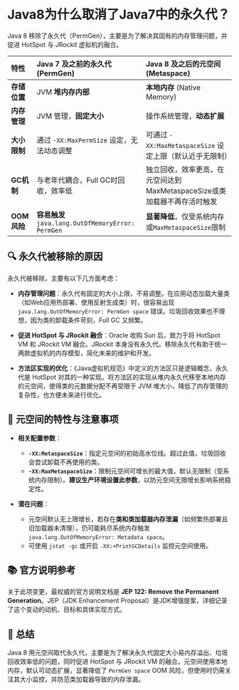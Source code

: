 # Java8为什么取消了Java7中的永久代？

Java 8 移除了永久代（PermGen），主要是为了解决其固有的内存管理问题，并促进 HotSpot 与 JRockit 虚拟机的融合。

| 特性        | Java 7 及之前的永久代 (PermGen)                       | Java 8 及之后的元空间 (Metaspace)                   |
|:----------|:-----------------------------------------------|:---------------------------------------------|
| **存储位置**  | JVM **堆内存内部**                                  | **本地内存** (Native Memory)                     |
| **内存管理**  | JVM 管理，**固定大小**                                | 操作系统管理，**动态扩展**                              |
| **大小限制**  | 通过 `-XX:MaxPermSize` 设定，无法动态调整                 | 可通过 `-XX:MaxMetaspaceSize` 设定上限（默认近乎无限制）     |
| **GC机制**  | 与老年代耦合，Full GC时回收，效率低                          | 独立回收，效率更高，在元空间达到MaxMetaspaceSize或类加载器不再存活时触发 |
| **OOM风险** | **容易触发** `java.lang.OutOfMemoryError: PermGen` | **显著降低**，仅受系统内存或`MaxMetaspaceSize`限制         |

## 🔍 永久代被移除的原因

永久代被移除，主要有以下几方面考虑：

- **内存管理问题**：永久代有固定的大小上限，不易调整。在应用动态加载大量类（如Web应用热部署、使用反射生成类）时，很容易出现 `java.lang.OutOfMemoryError: PermGen space` 错误。垃圾回收效果也不理想，因为类的卸载条件苛刻，Full GC 又频繁。

- **促进 HotSpot 与 JRockit 融合**：Oracle 收购 Sun 后，致力于将 HotSpot VM 和 JRockit VM 融合。JRockit 本身没有永久代。移除永久代有助于统一两款虚拟机的内存模型，简化未来的维护和开发。

- **方法区实现的优化**：《Java虚拟机规范》中定义的方法区只是逻辑概念，永久代是 HotSpot 对其的一种实现。将方法区的实现从堆内永久代移至本地内存的元空间，使得类的元数据分配不再受限于 JVM 堆大小，降低了内存管理的复杂性，也方便未来进行优化。

## 📝 元空间的特性与注意事项

- **相关配置参数**：
    - **`-XX:MetaspaceSize`**：指定元空间的初始高水位线。超过此值，垃圾回收会尝试卸载不再使用的类。
    - **`-XX:MaxMetaspaceSize`**：限制元空间可增长的最大值，默认无限制（受系统内存限制）。**建议生产环境设置此参数**，以防元空间无限增长影响系统稳定性。

- **潜在问题**：
    - 元空间默认无上限增长，若存在**类和类加载器内存泄漏**（如频繁热部署且旧加载器未清理），仍可能耗尽系统内存触发 `java.lang.OutOfMemoryError: Metadata space`。
    - 可使用 `jstat -gc` 或开启 `-XX:+PrintGCDetails` 监控元空间使用。

## 📚 官方说明参考

关于此项变更，最权威的官方说明文档是 **JEP 122: Remove the Permanent Generation**。JEP（JDK Enhancement Proposal）是JDK增强提案，详细记录了这个变动的动机、目标和具体实现方式。

## 💎 总结

Java 8 用元空间取代永久代，主要是为了解决永久代固定大小易内存溢出、垃圾回收效率低的问题，同时促进 HotSpot 与 JRockit VM 的融合。元空间使用本地内存，默认可动态扩展，显著降低了 `PermGen space` OOM 风险，但使用时仍需关注其大小监控，并防范类加载器导致的内存泄漏。

